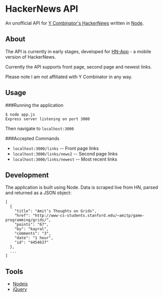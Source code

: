 # HackerNews API
An unofficial API for [Y Combinator's HackerNews](http://news.ycombinator.com/) written in [Node](http://nodejs.org/).

## About

The API is currently in early stages, developed for [HN-App](https://github.com/sshannon/HN-App) - a mobile version of HackerNews.

Currently the API supports front page, second page and newest links. 

Please note I am not affiliated with Y Combinator in any way.

## Usage

###Running the application

	$ node app.js
	Express server listening on port 3000

Then navigate to `localhost:3000` 

###Accepted Commands

* `localhost:3000/links` -- Front page links
* `localhost:3000/links/news2` -- Second page links
* `localhost:3000/links/newest` -- Most recent links

## Development

The application is built using Node. Data is scraped live from HN, parsed and returned as a JSON object:

	[
	  {
	    "title": "Amit’s Thoughts on Grids",
	    "href": "http://www-cs-students.stanford.edu/~amitp/game-programming/grids/",
	    "points": "67",
	    "by": "kayral",
	    "comments": "3",
	    "date": "1 hour",
	    "id": "4454637"
	  },
	  ...
	]

## Tools 

 - [Nodejs](http://nodejs.org/)
 - [jQuery](http://jquery.com/)